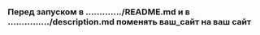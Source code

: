 ### Перед запуском в ............./README.md и в .............../description.md поменять ваш_сайт на ваш сайт
